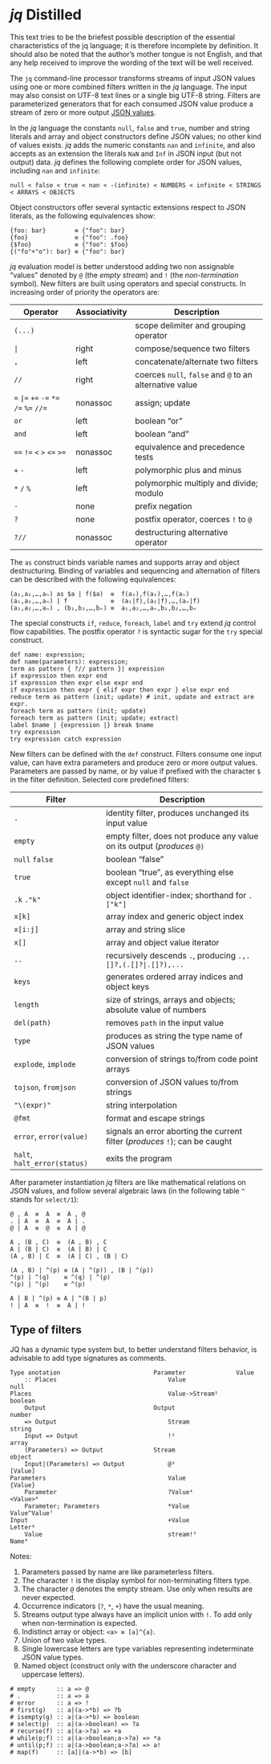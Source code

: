 # _jq_ Distilled


This text tries to be the briefest possible description of the essential
characteristics of the jq language; it is therefore incomplete by definition.
It should also be noted that the author&rsquo;s mother tongue is not English, and
that any help received to improve the wording of the text will be well
received.

The `jq` command-line processor transforms streams of input JSON values using one
or more combined filters written in the _jq_ language. The input may also consist
on UTF-8 text lines or a single big UTF-8 string. Filters are parameterized
generators that for each consumed JSON value produce a stream of zero or more
output [JSON values](https://json.org).

In the _jq_ language the constants `null`, `false` and `true`, number and string
literals and array and object constructors define JSON values; no other kind of
values exists. _jq_ adds the numeric constants `nan` and `infinite`, and also accepts
as an extension the literals `NaN` and `Inf` in JSON input (but not output) data.
_jq_ defines the following complete order for JSON values, including `nan` and
`infinite`:

```none
null < false < true < nan < -(infinite) < NUMBERS < infinite < STRINGS < ARRAYS < OBJECTS
```

Object constructors offer several syntactic extensions respect to JSON
literals, as the following equivalences show:

```none
{foo: bar}        ≡ {"foo": bar}
{foo}             ≡ {"foo": .foo}
{$foo}            ≡ {"foo": $foo}
{("fo"+"o"): bar} ≡ {"foo": bar}
```

_jq_ evaluation model is better understood adding two non assignable &ldquo;values&rdquo;
denoted by `@` (the _empty stream_) and `!` (the _non-termination_ symbol). New filters
are built using operators and special constructs. In increasing order of
priority the operators are:

| Operator | Associativity | Description |
| -------- | ------------- | ----------- |
| `(...)` | &nbsp; | scope delimiter and grouping operator |
| <code>&#124;</code> | right | compose/sequence two filters |
| `,` | left | concatenate/alternate two filters |
| `//` | right | coerces `null`, `false` and `@` to an alternative value |
| `=` <code>&#124;=</code> `+=` `-=` `*=` `/=` `%=` `//=` | nonassoc | assign; update |
| `or` | left | boolean &ldquo;or&rdquo; |
| `and` | left | boolean &ldquo;and&rdquo; |
| `==` `!=` `<` `>` `<=` `>=` | nonassoc | equivalence and precedence tests |
| `+` `-` | left | polymorphic plus and minus |
| `*` `/` `%` | left | polymorphic multiply and divide; modulo |
| `-` | none | prefix negation |
| `?` | none | postfix operator, coerces `!` to `@` |
| `?//` | nonassoc | destructuring alternative operator |


The `as` construct binds variable names and supports array and object
destructuring. Binding of variables and sequencing and alternation of filters
can be described with the following equivalences:

```none
(a₁,a₂,…,aₙ) as $a | f($a)  ≡  f(a₁),f(a₂),…,f(aₙ)
(a₁,a₂,…,aₙ) | f            ≡  (a₁|f),(a₂|f),…,(aₙ|f)
(a₁,a₂,…,aₙ) , (b₁,b₂,…,bₙ) ≡  a₁,a₂,…,aₙ,b₁,b₂,…,bₙ
```


The special constructs `if`, `reduce`, `foreach`, `label` and `try` extend _jq_
control flow capabilities. The postfix operator `?` is syntactic sugar for the
`try` special construct.

```none
def name: expression;
def name(parameters): expression;
term as pattern { ?// pattern }| expression
if expression then expr end
if expression then expr else expr end
if expression then expr { elif expr then expr } else expr end
reduce term as pattern (init; update) # init, update and extract are expr.
foreach term as pattern (init; update)
foreach term as pattern (init; update; extract)
label $name | {expression |} break $name
try expression
try expression catch expression
```


New filters can be defined with the `def` construct. Filters consume one input
value, can have extra parameters and produce zero or more output values.
Parameters are passed by name, or by value if prefixed with the character `$` in
the filter definition. Selected core predefined filters:

| Filter | Description |
| ------ | ----------- |
| `.` | identity filter, produces unchanged its input value |
| `empty` | empty filter, does not produce any value on its output (_produces_ `@)` |
| `null` `false` | boolean &ldquo;false&rdquo; |
| `true` | boolean &ldquo;true&rdquo;, as everything else except `null` and `false` |
| `.k` `."k"` | object identifier-index; shorthand for `.["k"]` |
| `x[k]` | array index and generic object index |
| `x[i:j]` | array and string slice |
| `x[]` | array and object value iterator |
| `..` | recursively descends `.`, producing <code>.,.[]?,(.[]?&#124;.[]?),...</code> |
| `keys` | generates ordered array indices and object keys |
| `length` | size of strings, arrays and objects; absolute value of numbers |
| `del(path)` | removes `path` in the input value |
| `type` | produces as string the type name of JSON values |
| `explode`, `implode` | conversion of strings to/from code point arrays |
| `tojson`, `fromjson` | conversion of JSON values to/from strings |
| `"\(expr)"` | string interpolation |
| `@fmt` | format and escape strings |
| `error`, `error(value)` | signals an error aborting the current filter (_produces_ `!`); can be caught |
| `halt`, `halt_error(status)` | exits the program |

After parameter instantiation _jq_ filters are like mathematical relations on
JSON values, and follow several algebraic laws (in the following table `^` stands
for `select/1`):

```none
@ , A  ≡  A  ≡  A , @
. | A  ≡  A  ≡  A | .
@ | A  ≡  @  ≡  A | @

A , (B , C)  ≡  (A , B) , C
A | (B | C)  ≡  (A | B) | C
(A , B) | C  ≡  (A | C) , (B | C)

(A , B) | ^(p) ≡ (A | ^(p)) , (B | ^(p))
^(p) | ^(q)    ≡ ^(q) | ^(p)
^(p) | ^(p)    ≡ ^(p)

A | B | ^(p) ≡ A | ^(B | p)
! | A  ≡  !  ≡  A | !
```

## Type of filters

JQ has a dynamic type system but, to better understand filters behavior, is
advisable to add type signatures as comments.

```none
Type anotation                          Parameter              Value
    :: Places                               Value                  null
Places                                      Value->Stream¹         boolean
    Output                              Output                     number
    => Output                               Stream                 string
    Input => Output                         !²                     array
    (Parameters) => Output              Stream                     object
    Input|(Parameters) => Output            @³                     [Value]
Parameters                                  Value                  {Value}
    Parameter                               ?Value⁴                <Value>⁶
    Parameter; Parameters                   *Value                 Value^Value⁷
Input                                       +Value                 Letter⁸
    Value                                   stream!⁵               Name⁹
```

Notes:

1. Parameters passed by name are like parameterless filters.
2. The character `!` is the display symbol for non-terminating filters type.
3. The character `@` denotes the empty stream.  Use only when results are never expected.
4. Occurrence indicators (`?`, `*`, `+`) have the usual meaning.
5. Streams output type always have an implicit union with `!`.  To add only
   when non-termination is expected.
6. Indistinct array or object: `<a> ≡ [a]^{a}`.
7. Union of two value types.
8. Single lowercase letters are type variables representing indeterminate JSON
   value types.
9. Named object (construct only with the underscore character and uppercase
   letters).

```none
# empty      :: a => @
# .          :: a => a
# error      :: a => !
# first(g)   :: a|(a->*b) => ?b
# isempty(g) :: a|(a->*b) => boolean
# select(p)  :: a|(a->boolean) => ?a
# recurse(f) :: a|(a->?a) => +a
# while(p;f) :: a|(a->boolean;a->?a) => *a
# until(p;f) :: a|(a->boolean;a->?a) => a!
# map(f)     :: [a]|(a->*b) => [b]
```
